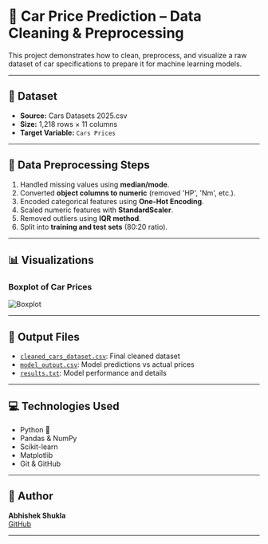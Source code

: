 # 🚗 Car Price Prediction – Data Cleaning & Preprocessing

This project demonstrates how to clean, preprocess, and visualize a raw dataset of car specifications to prepare it for machine learning models.

---

## 📁 Dataset

- **Source:** Cars Datasets 2025.csv
- **Size:** 1,218 rows × 11 columns
- **Target Variable:** `Cars Prices`

---

## 🔧 Data Preprocessing Steps

1. Handled missing values using **median/mode**.
2. Converted **object columns to numeric** (removed 'HP', 'Nm', etc.).
3. Encoded categorical features using **One-Hot Encoding**.
4. Scaled numeric features with **StandardScaler**.
5. Removed outliers using **IQR method**.
6. Split into **training and test sets** (80:20 ratio).

---

## 📊 Visualizations

### Boxplot of Car Prices

![Boxplot](price_boxplot.png)

---

## 📄 Output Files

- [`cleaned_cars_dataset.csv`](cleaned_cars_dataset.csv): Final cleaned dataset
- [`model_output.csv`](model_output.csv): Model predictions vs actual prices
- [`results.txt`](results.txt): Model performance and details

---

## 💻 Technologies Used

- Python 🐍
- Pandas & NumPy
- Scikit-learn
- Matplotlib
- Git & GitHub

---

## 🧠 Author

**Abhishek Shukla**  
[GitHub](https://github.com/abhishekshukla1212)

---
